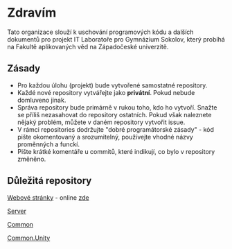 # Zdravím

Tato organizace slouží k uschování programových kódu a dalších dokumentů pro projekt IT Laboratoře pro Gymnázium Sokolov, který probíhá na Fakultě aplikovaných věd na Západočeské univerzitě.

## Zásady

- Pro každou úlohu (projekt) bude vytvořené samostatné repository. 
- Každé nové repository vytvářejte jako **privátní**. Pokud nebude domluveno jinak.
- Správa repository bude primárně v rukou toho, kdo ho vytvoří. Snažte se příliš nezasahovat do repository ostatních. Pokud však naleznete nějaký problém, můžete v daném repository vytvořit issue.
- V rámci repositories dodržujte "dobré programátorské zásady" - kód pište okomentovaný a srozumitelný, používejte vhodné názvy proměnných a funckí.
- Pište krátké komentáře u commitů, které indikují, co bylo v repository změněno.

## Důležitá repository
[Webové stránky](https://github.com/ITLaboratorySokolov/Web_Podkova) - online [zde](https://itlaboratorysokolov.github.io/Web_Podkova/)

[Server](https://github.com/ITLaboratorySokolov/server)

[Common](https://github.com/ITLaboratorySokolov/common)

[Common.Unity](https://github.com/ITLaboratorySokolov/common.unity)
